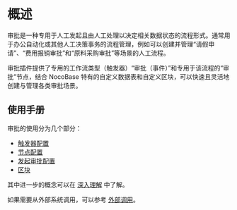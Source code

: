 # 概述

<PluginInfo commercial="true" name="workflow-approval" link="/handbook/workflow-approval"></PluginInfo>

审批是一种专用于人工发起且由人工处理以决定相关数据状态的流程形式。通常用于办公自动化或其他人工决策事务的流程管理，例如可以创建并管理“请假申请”、“费用报销审批”和“原料采购审批”等场景的人工流程。

审批插件提供了专用的工作流类型（触发器）“审批（事件）”和专用于该流程的“审批”节点，结合 NocoBase 特有的自定义数据表和自定义区块，可以快速且灵活地创建与管理各类审批场景。

## 使用手册

审批的使用分为几个部分：

- [触发器配置](./trigger.md)
- [节点配置](./node.md)
- [发起审批配置](./action.md)
- [区块](./block.md)

其中进一步的概念可以在 [深入理解](./advanced.md) 中了解。

如果需要从外部系统调用，可以参考 [外部调用](./http-api.md)。
